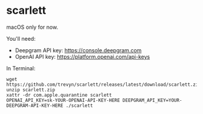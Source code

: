# scarlett

macOS only for now.

You'll need:

- Deepgram API key: https://console.deepgram.com
- OpenAI API key: https://platform.openai.com/api-keys

In Terminal:

```
wget https://github.com/trevyn/scarlett/releases/latest/download/scarlett.zip
unzip scarlett.zip
xattr -dr com.apple.quarantine scarlett
OPENAI_API_KEY=sk-YOUR-OPENAI-API-KEY-HERE DEEPGRAM_API_KEY=YOUR-DEEPGRAM-API-KEY-HERE ./scarlett
```
